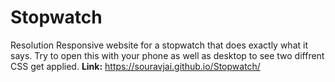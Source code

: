 # Stopwatch
Resolution Responsive website for a stopwatch that does exactly what it says.
Try to open this with your phone as well as desktop to see two diffrent CSS get applied.
**Link:** https://souravjai.github.io/Stopwatch/
